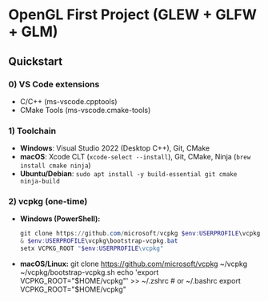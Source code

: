 # OpenGL First Project (GLEW + GLFW + GLM)

## Quickstart

### 0) VS Code extensions
- C/C++ (ms-vscode.cpptools)
- CMake Tools (ms-vscode.cmake-tools)

### 1) Toolchain
- **Windows**: Visual Studio 2022 (Desktop C++), Git, CMake
- **macOS**: Xcode CLT (`xcode-select --install`), Git, CMake, Ninja (`brew install cmake ninja`)
- **Ubuntu/Debian**: `sudo apt install -y build-essential git cmake ninja-build`

### 2) vcpkg (one-time)
- **Windows (PowerShell):**
  ```powershell
  git clone https://github.com/microsoft/vcpkg $env:USERPROFILE\vcpkg
  & $env:USERPROFILE\vcpkg\bootstrap-vcpkg.bat
  setx VCPKG_ROOT "$env:USERPROFILE\vcpkg"

- **macOS/Linux:**
  git clone https://github.com/microsoft/vcpkg ~/vcpkg
  ~/vcpkg/bootstrap-vcpkg.sh
  echo 'export VCPKG_ROOT="$HOME/vcpkg"' >> ~/.zshrc   # or ~/.bashrc
  export VCPKG_ROOT="$HOME/vcpkg"